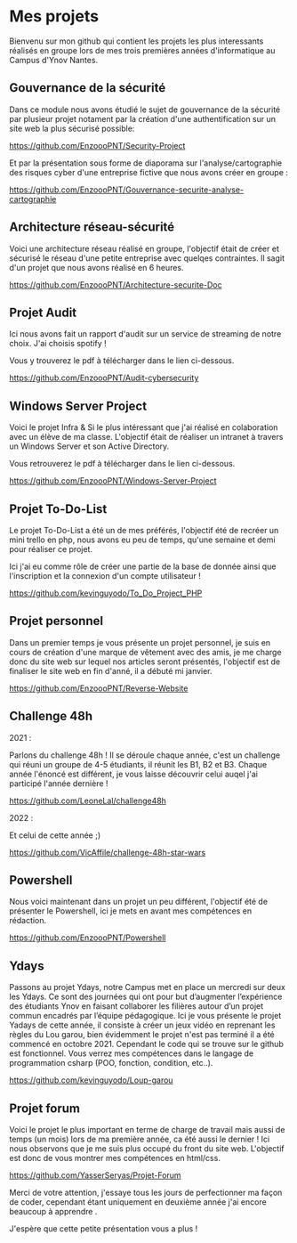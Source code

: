 # Mes projets

Bienvenu sur mon github qui contient les projets les plus interessants réalisés en groupe lors de mes trois premières années d'informatique au Campus d'Ynov Nantes.

## Gouvernance de la sécurité

Dans ce module nous avons étudié le sujet de gouvernance de la sécurité par plusieur projet notament par la création d'une authentification sur un site web la plus sécurisé possible:

https://github.com/EnzoooPNT/Security-Project

Et par la présentation sous forme de diaporama sur l'analyse/cartographie des risques cyber d'une entreprise fictive que nous avons créer en groupe : 

https://github.com/EnzoooPNT/Gouvernance-securite-analyse-cartographie

## Architecture réseau-sécurité

Voici une architecture réseau réalisé en groupe, l'objectif était de créer et sécurisé le réseau d'une petite entreprise avec quelqes contraintes. Il sagit d'un projet que nous avons réalisé en 6 heures.

https://github.com/EnzoooPNT/Architecture-securite-Doc


## Projet Audit

Ici nous avons fait un rapport d'audit sur un service de streaming de notre choix. J'ai choisis spotify !

Vous y trouverez le pdf à télécharger dans le lien ci-dessous.

https://github.com/EnzoooPNT/Audit-cybersecurity

## Windows Server Project

Voici le projet Infra & Si le plus intéressant que j'ai réalisé en colaboration avec un élève de ma classe. L'objectif était de réaliser un intranet à travers un Windows Server et son Active Directory.

Vous retrouverez le pdf à télécharger dans le lien ci-dessous.

https://github.com/EnzoooPNT/Windows-Server-Project

## Projet To-Do-List

Le projet To-Do-List a été un de mes préférés, l'objectif été de recréer un mini trello en php, nous avons eu peu de temps, qu'une semaine et demi pour réaliser ce projet.

Ici j'ai eu comme rôle de créer une partie de la base de donnée ainsi que l'inscription et la connexion d'un compte utilisateur !

https://github.com/kevinguyodo/To_Do_Project_PHP

## Projet personnel

Dans un premier temps je vous présente un projet personnel, je suis en cours de création d'une marque de vêtement avec des amis, je me charge donc du site web sur lequel nos articles seront présentés, l'objectif est de finaliser le site web en fin d'anné, il a débuté mi janvier.

https://github.com/EnzoooPNT/Reverse-Website

## Challenge 48h

2021 : 

Parlons du challenge 48h ! Il se déroule chaque année, c'est un challenge qui réuni un groupe de 4-5 étudiants, il réunit les B1, B2 et B3. Chaque année l'énoncé est différent, je vous laisse découvrir celui auqel j'ai participé l'année dernière !

https://github.com/LeoneLal/challenge48h

2022 : 

Et celui de cette année ;)

https://github.com/VicAffile/challenge-48h-star-wars

## Powershell

Nous voici maintenant dans un projet un peu différent, l'objectif été de présenter le Powershell, ici je mets en avant mes compétences en rédaction.

https://github.com/EnzoooPNT/Powershell

## Ydays 

Passons au projet Ydays, notre Campus met en place un mercredi sur deux les Ydays. Ce sont des journées qui ont pour but d’augmenter l’expérience des étudiants Ynov en faisant collaborer les filières autour d’un projet commun encadrés par l’équipe pédagogique.
Ici je vous présente le projet Yadays de cette année, il consiste à créer un jeux vidéo en reprenant les règles du Lou garou, bien évidemment le projet n'est pas terminé il a été commencé en octobre 2021. Cependant le code qui se trouve sur le github est fonctionnel. Vous verrez mes compétences dans le langage de programmation csharp (POO, fonction, condition, etc..).

https://github.com/kevinguyodo/Loup-garou

## Projet forum

Voici le projet le plus important en terme de charge de travail mais aussi de temps (un mois) lors de ma première année, ca été aussi le dernier !
Ici nous observons que je me suis plus occupé du front du site web. L'objectif est donc de vous montrer mes compétences en html/css.

https://github.com/YasserSeryas/Projet-Forum

Merci de votre attention, j'essaye tous les jours de perfectionner ma façon de coder, cependant étant uniquement en deuxième année j'ai encore beaucoup à apprendre .

J'espère que cette petite présentation vous a plus ! 
